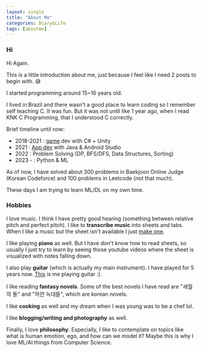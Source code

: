 ```yaml
---
layout: single
title: "About Me"
categories: Diary&Life
tags: [aboutme]
---
```


### Hi
Hi Again.

This is a little introduction about me, just because I feel like I need 2 posts to begin with. 😅

I started programming around 15~16 years old. 
 
I lived in Brazil and there wasn't a good place to learn coding so I remember self teaching C. It was fun. But it was not until like 1 year ago, when I read KNK C Programming, that I understood C correctly.

Brief timeline until now:
- 2018-2021 : [game](https://www.youtube.com/watch?v=MsnWCGpVDLE&t=379s&ab_channel=Hnsh-%EB%AF%B8%EB%9E%98%EC%9D%98%EA%B0%9C%EB%B0%9C%EC%9E%90) dev with C# + Unity
- 2021 : [App dev](https://www.youtube.com/watch?v=UUs8fQ1Xh5c&ab_channel=Hnsh-%EB%AF%B8%EB%9E%98%EC%9D%98%EA%B0%9C%EB%B0%9C%EC%9E%90) with Java & Android Studio
- 2022 : Problem Solving (DP, BFS/DFS, Data Structures, Sorting)
- 2023 - : Python & ML  

As of now, I have solved about 300 problems in Baekjoon Online Judge (Korean Codeforce) and 100 problems in Leetcode (not that much).

These days I am trying to learn ML/DL on my own time.

### Hobbies

I love music. I think I have pretty good hearing (something between relative pitch and perfect pitch). I like to **transcribe music** into sheets and tabs. When I like a music but the sheet isn't available I just [make one](https://www.youtube.com/watch?v=S93OnVNIyNE&ab_channel=Hnsh-%EB%AF%B8%EB%9E%98%EC%9D%98%EA%B0%9C%EB%B0%9C%EC%9E%90).

I like playing **piano** as well. But I have don't know how to read sheets, so usually I just try to learn by seeing those youtube videos where the sheet is visualized with notes falling down.

I also play **guitar** (which is actually my main instrument). I have played for 5 years now. [This](https://www.youtube.com/watch?v=HfF-0mSsg0U&ab_channel=Hnsh-%EB%AF%B8%EB%9E%98%EC%9D%98%EA%B0%9C%EB%B0%9C%EC%9E%90) is me playing guitar :).

I like reading **fantasy novels**. Some of the best novels I have read are "세월의 돌" and "하얀 늑대들", which are korean novels.

I like **cooking** as well and my dream when I was young was to be a chef lol.

I like **blogging/writing and photography** as well.

Finally, I love **philosophy**. Especially, I like to contemplate on topics like what is human emotion, ego, and how can we model it? Maybe this is why I love ML/AI things from Computer Science.   